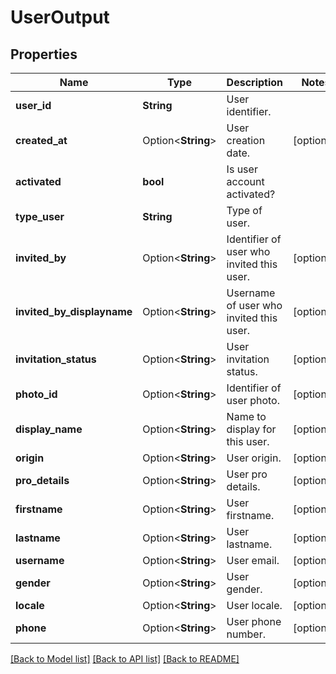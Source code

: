 # UserOutput

## Properties

Name | Type | Description | Notes
------------ | ------------- | ------------- | -------------
**user_id** | **String** | User identifier. | 
**created_at** | Option<**String**> | User creation date. | [optional]
**activated** | **bool** | Is user account activated? | 
**type_user** | **String** | Type of user. | 
**invited_by** | Option<**String**> | Identifier of user who invited this user. | [optional]
**invited_by_displayname** | Option<**String**> | Username of user who invited this user. | [optional]
**invitation_status** | Option<**String**> | User invitation status. | [optional]
**photo_id** | Option<**String**> | Identifier of user photo. | [optional]
**display_name** | Option<**String**> | Name to display for this user. | [optional]
**origin** | Option<**String**> | User origin. | [optional]
**pro_details** | Option<**String**> | User pro details. | [optional]
**firstname** | Option<**String**> | User firstname. | [optional]
**lastname** | Option<**String**> | User lastname. | [optional]
**username** | Option<**String**> | User email. | [optional]
**gender** | Option<**String**> | User gender. | [optional]
**locale** | Option<**String**> | User locale. | [optional]
**phone** | Option<**String**> | User phone number. | [optional]

[[Back to Model list]](../README.md#documentation-for-models) [[Back to API list]](../README.md#documentation-for-api-endpoints) [[Back to README]](../README.md)


